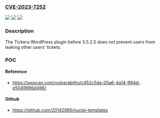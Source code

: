 ### [CVE-2023-7252](https://cve.mitre.org/cgi-bin/cvename.cgi?name=CVE-2023-7252)
![](https://img.shields.io/static/v1?label=Product&message=Tickera%20&color=blue)
![](https://img.shields.io/static/v1?label=Version&message=0%3C%203.5.2.5%20&color=brighgreen)
![](https://img.shields.io/static/v1?label=Vulnerability&message=CWE-639%20Authorization%20Bypass%20Through%20User-Controlled%20Key&color=brighgreen)

### Description

The Tickera  WordPress plugin before 3.5.2.5 does not prevent users from leaking other users' tickets.

### POC

#### Reference
- https://wpscan.com/vulnerability/c452c5da-05a6-4a14-994d-e5049996d496/

#### Github
- https://github.com/20142995/nuclei-templates


